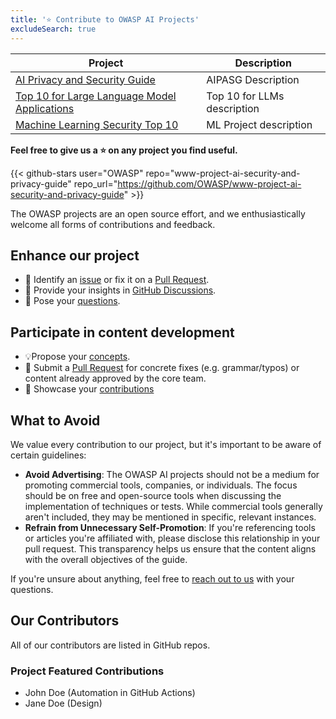```yaml
---
title: '⭐ Contribute to OWASP AI Projects'
excludeSearch: true
---
```


Project | Description
-|-
[AI Privacy and Security Guide](https://github.com/OWASP/www-project-ai-security-and-privacy-guide/) | AIPASG Description
[Top 10 for Large Language Model Applications](https://github.com/OWASP/www-project-top-10-for-large-language-model-applications) | Top 10 for LLMs description
[Machine Learning Security Top 10](https://github.com/OWASP/www-project-machine-learning-security-top-10) | ML Project description

**Feel free to give us a ⭐ on any project you find useful.**

{{< github-stars user="OWASP" repo="www-project-ai-security-and-privacy-guide" repo_url="https://github.com/OWASP/www-project-ai-security-and-privacy-guide" >}}

The OWASP projects are an open source effort, and we enthusiastically welcome all forms of contributions and feedback.

## Enhance our project

- 🐞 Identify an [issue](https://github.com/OWASP/www-project-ai-security-and-privacy-guide/issues) or fix it on a [Pull Request](https://github.com/OWASP/www-project-ai-security-and-privacy-guide/pulls).
- 💬 Provide your insights in [GitHub Discussions](https://github.com/OWASP/www-project-ai-security-and-privacy-guide/discussions/categories/general).
- 🙏 Pose your [questions](https://github.com/OWASP/www-project-ai-security-and-privacy-guide/discussions/categories/q-a).

## Participate in content development

- 💡Propose your [concepts](https://github.com/OWASP/www-project-ai-security-and-privacy-guide/discussions/categories/ideas).
- 📄 Submit a [Pull Request](https://github.com/OWASP/www-project-top-10-for-large-language-model-applications/wiki/Contributing-to-Top-10-for-LLM-Applications) for concrete fixes (e.g. grammar/typos) or content already approved by the core team.
- 🙌 Showcase your [contributions](https://github.com/OWASP/www-project-ai-security-and-privacy-guide/discussions/categories/show-and-tell)

## What to Avoid

We value every contribution to our project, but it's important to be aware of certain guidelines:

- **Avoid Advertising**: The OWASP AI projects should not be a medium for promoting commercial tools, companies, or individuals. The focus should be on free and open-source tools when discussing the implementation of techniques or tests. While commercial tools generally aren't included, they may be mentioned in specific, relevant instances.
- **Refrain from Unnecessary Self-Promotion**: If you're referencing tools or articles you're affiliated with, please disclose this relationship in your pull request. This transparency helps us ensure that the content aligns with the overall objectives of the guide.

If you're unsure about anything, feel free to [reach out to us](/contact) with your questions.

## Our Contributors

All of our contributors are listed in GitHub repos.

### Project Featured Contributions

<!-- Add Top 10 contributors from the AI Exchange -->
- John Doe (Automation in GitHub Actions)
- Jane Doe (Design)

